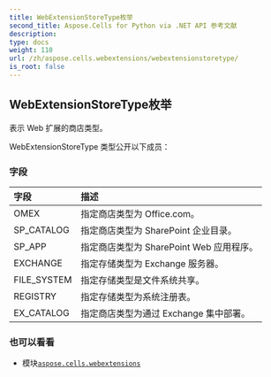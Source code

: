 ```yaml
---
title: WebExtensionStoreType枚举
second_title: Aspose.Cells for Python via .NET API 参考文献
description:
type: docs
weight: 110
url: /zh/aspose.cells.webextensions/webextensionstoretype/
is_root: false
---
```

## WebExtensionStoreType枚举
表示 Web 扩展的商店类型。



WebExtensionStoreType 类型公开以下成员：

### 字段
|字段|描述|
| :- | :- |
| OMEX |指定商店类型为 Office.com。|
| SP_CATALOG |指定商店类型为 SharePoint 企业目录。|
| SP_APP |指定商店类型为 SharePoint Web 应用程序。|
| EXCHANGE |指定存储类型为 Exchange 服务器。|
| FILE_SYSTEM |指定存储类型是文件系统共享。|
| REGISTRY |指定存储类型为系统注册表。|
| EX_CATALOG |指定商店类型为通过 Exchange 集中部署。|



### 也可以看看
* 模块[`aspose.cells.webextensions`](..)
